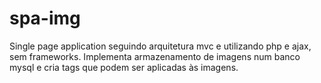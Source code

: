 # spa-img
Single page application seguindo arquitetura mvc e utilizando php e ajax, sem frameworks. Implementa armazenamento de imagens num banco mysql e cria tags que podem ser aplicadas às imagens.

